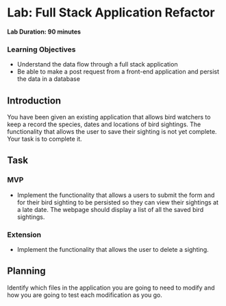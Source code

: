 # Lab: Full Stack Application Refactor

**Lab Duration: 90 minutes**

### Learning Objectives

- Understand the data flow through a full stack application
- Be able to make a post request from a front-end application and persist the data in a database

## Introduction

You have been given an existing application that allows bird watchers to keep a record the species, dates and locations of bird sightings. The functionality that allows the user to save their sighting is not yet complete. Your task is to complete it.

## Task

### MVP

- Implement the functionality that allows a users to submit the form and for their bird sighting to be persisted so they can view their sightings at a late date. The webpage should display a list of all the saved bird sightings.

### Extension

- Implement the functionality that allows the user to delete a sighting.

## Planning

Identify which files in the application you are going to need to modify and how you are going to test each modification as you go.
